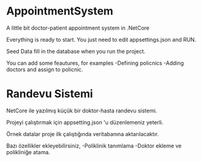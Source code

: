 # AppointmentSystem
A little bit doctor-patient appointment system in .NetCore 

Everything is ready to start. 
You just need to edit appsettings.json and RUN.

Seed Data fill in the database when you run the project. 

You can add some feautures, for examples
-Defining  policnics
-Adding doctors and assign to policnic.
   

# Randevu Sistemi
NetCore ile yazılmış küçük bir doktor-hasta randevu sistemi.

Projeyi çalıştırmak için appsetting.json 'u düzenlemeniz yeterli.

Örnek datalar proje ilk çalıştığında veritabanına aktarılacaktır.

Bazı özellikler ekleyebilirsiniz,
-Poliklinik tanımlama
-Doktor ekleme ve polikliniğe atama.
